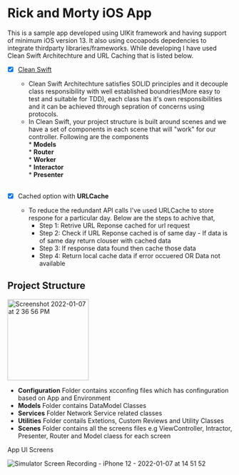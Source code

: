 # Rick and Morty iOS App

This is a sample app developed using UIKit framework and having support of minimum iOS version 13. It also using cocoapods depedencies to integrate thirdparty libraries/frameworks. While developing I have used Clean Swift Architechture and URL Caching that is listed below. 

- [x] [Clean Swift](https://clean-swift.com/)
     - Clean Swift Architechture satisfies SOLID principles and it decouple class responsibility with well established boundries(More easy to test and suitable for TDD), each class has it's own responsibilities and it can be achieved through sepration of concerns using protocols.
     - In Clean Swift, your project structure is built around scenes and we have a set of components in each scene that will "work" for our controller. Following are the components<br /> 
      * **Models**<br /> 
      * **Router**<br /> 
      * **Worker**<br /> 
      * **Interactor**<br /> 
      * **Presenter**<br /> <br /> 

- [x] Cached option with **URLCache**
     - To reduce the redundant API calls I've used URLCache to store respone for a particular day. Below are the steps to achive that,
          - Step 1: Retrive URL Reponse cached for url request
          - Step 2: Check if URL Reponse cached is of same day
                   - If data is of same day return clouser with cached data
          - Step 3: If response data found then cache those data
          - Step 4: Return local cache data if error occuered OR Data not available

## Project Structure
<img width="182" alt="Screenshot 2022-01-07 at 2 36 56 PM" src="https://user-images.githubusercontent.com/3881137/148520027-fc239442-52a9-4c2a-ba14-977a24237d90.png">

- **Configuration** Folder contains xcconfing files which has confinguration based on App and Environment 
- **Models** Folder contains DataModel Classes
- **Services** Folder Network Service related classes
- **Utilities** Folder contails Extetions, Custom Reviews and Utility Classes
- **Scenes** Folder contains all the screens files e.g ViewController, Intractor, Presenter, Router and Model claess for each screen


App UI Screens


![Simulator Screen Recording - iPhone 12 - 2022-01-07 at 14 51 52](https://user-images.githubusercontent.com/3881137/148522588-013c0c3e-7614-4d39-a3df-28adf5968a37.gif)
